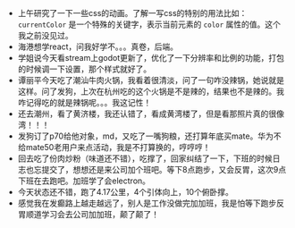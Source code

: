 + 上午研究了一下一些css的动画。了解一写css的特别的用法比如：`currentColor` 是一个特殊的关键字，表示当前元素的 `color` 属性的值。这个我之前没见过。
+ 海港想学react，问我好学不。。。真卷，后端。
+ 学姐说今天看stream上godot更新了，优化了一下分辨率和比例的功能，打包的时候调一下设置，那个样式就好了。
+ 谭丽平今天吃了潮汕牛肉火锅，我看着很清淡，问了一句咋没辣锅，她说就是这样。问了发狗，上次在杭州吃的这个火锅是不是辣的，结果也不是辣的。我咋记得吃的就是辣锅呢。。。我这记性！
+ 还去潮州，看了黄济楼，我还认错了，看成黄湾楼了，但是看那照片真的很像湾！！！
+ 发狗订了p70给他对象，md，又吃了一嘴狗粮，还打算年底买mate。华为不给mate50老用户来点活动，我是不打算换的，哼哼哼！
+ 回去吃了份肉炒粉（味道还不错），吃撑了，回家纠结了一下，下班的时候日志也忘提交了，想想还是来公司加个班吧。等下8点跑步，又会反胃，这次9点下班在去跑吧。加班学了会electron。
+ 今天状态还不错，跑了4.17公里，4个引体向上，10个俯卧撑。
+ 感觉我在发癫路上越走越远了，别人是工作没做完加加班，我是怕等下跑步反胃顺道学习会去公司加加班，颠了颠了！

